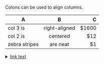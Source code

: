 Colons can be used to align columns.

| A             | B             | C     |
| ------------- |:-------------:| -----:|
| col 3 is      | right-aligned | $1600 |
| col 2 is      | centered      |   $12 |
| zebra stripes | are neat      |    $1 |
<details><summary><a href="https://hello.ca">link text</a></summary>

<details><summary><a href="https://hello.ca">link inner</a></summary>

<details><summary><a href="https://hello.ca">link inner twice</a></summary>

Works!

</details>

</details>

</details>
